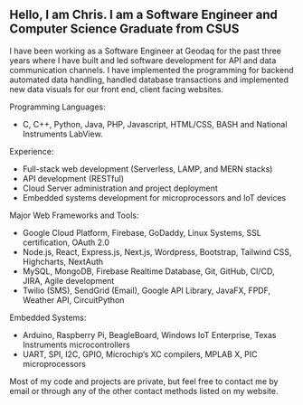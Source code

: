 ## Hello, I am Chris. I am a Software Engineer and Computer Science Graduate from CSUS

I have been working as a Software Engineer at Geodaq for the past three years where I have built and led software development for API and data communication channels. I have implemented the programming for backend automated data handling, handled database transactions and implemented new data visuals for our front end, client facing websites.
  
Programming Languages:
  - C, C++, Python, Java, PHP, Javascript, HTML/CSS, BASH and National Instruments LabView.
 
Experience:
  - Full-stack web development (Serverless, LAMP, and MERN stacks)
  - API development (RESTful)
  - Cloud Server administration and project deployment
  - Embedded systems development for microprocessors and IoT devices

Major Web Frameworks and Tools:
  - Google Cloud Platform, Firebase, GoDaddy, Linux Systems, SSL certification, OAuth 2.0
  - Node.js, React, Express.js, Next.js, Wordpress, Bootstrap, Tailwind CSS, Highcharts, NextAuth
  - MySQL, MongoDB, Firebase Realtime Database, Git, GitHub, CI/CD, JIRA, Agile development
  - Twilio (SMS), SendGrid (Email), Google API Library, JavaFX, FPDF, Weather API, CircuitPython
    
Embedded Systems:
  - Arduino, Raspberry Pi, BeagleBoard, Windows IoT Enterprise, Texas Instruments microcontrollers
  - UART, SPI, I2C, GPIO, Microchip’s XC compilers, MPLAB X, PIC microprocessors


  
  Most of my code and projects are private, but feel free to contact me by email or through any of the other contact methods listed on my website.
